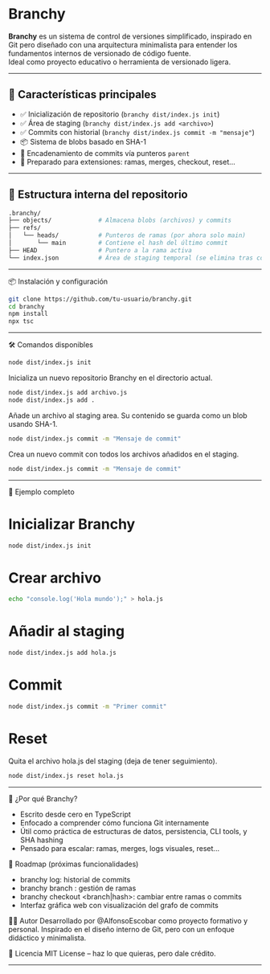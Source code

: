 # Branchy

**Branchy** es un sistema de control de versiones simplificado, inspirado en Git pero diseñado con una arquitectura minimalista para entender los fundamentos internos de versionado de código fuente.  
Ideal como proyecto educativo o herramienta de versionado ligera.

---

## 🚀 Características principales

- ✅ Inicialización de repositorio (`branchy dist/index.js init`)
- ✅ Área de staging (`branchy dist/index.js add <archivo>`)
- ✅ Commits con historial (`branchy dist/index.js commit -m "mensaje"`)
- 📦 Sistema de blobs basado en SHA-1
- 🔗 Encadenamiento de commits vía punteros `parent`
- 🧩 Preparado para extensiones: ramas, merges, checkout, reset...

---

## 📂 Estructura interna del repositorio

```bash
.branchy/
├── objects/             # Almacena blobs (archivos) y commits
├── refs/
│   └── heads/           # Punteros de ramas (por ahora solo main)
│       └── main         # Contiene el hash del último commit
├── HEAD                 # Puntero a la rama activa
└── index.json           # Área de staging temporal (se elimina tras commit)
```
---

📦 Instalación y configuración
```bash
git clone https://github.com/tu-usuario/branchy.git
cd branchy
npm install
npx tsc
```

---

🛠️ Comandos disponibles
```bash
node dist/index.js init
```
Inicializa un nuevo repositorio Branchy en el directorio actual.

```bash
node dist/index.js add archivo.js
node dist/index.js add .
```
Añade un archivo al staging area. Su contenido se guarda como un blob usando SHA-1.

```bash
node dist/index.js commit -m "Mensaje de commit"
```
Crea un nuevo commit con todos los archivos añadidos en el staging.

```bash
node dist/index.js commit -m "Mensaje de commit"
```
---

🧪 Ejemplo completo

# Inicializar Branchy
```bash
node dist/index.js init
```

# Crear archivo
```bash
echo "console.log('Hola mundo');" > hola.js
```

# Añadir al staging
```bash
node dist/index.js add hola.js
```

# Commit
```bash
node dist/index.js commit -m "Primer commit"
```

# Reset
Quita el archivo hola.js del staging (deja de tener seguimiento).
```bash
node dist/index.js reset hola.js
```

---

🧠 ¿Por qué Branchy?
 - Escrito desde cero en TypeScript
 - Enfocado a comprender cómo funciona Git internamente
 - Útil como práctica de estructuras de datos, persistencia, CLI tools, y SHA hashing
 - Pensado para escalar: ramas, merges, logs visuales, reset...


🚧 Roadmap (próximas funcionalidades)
  - branchy log: historial de commits
  - branchy branch <nombre>: gestión de ramas
  - branchy checkout <branch|hash>: cambiar entre ramas o commits
  - Interfaz gráfica web con visualización del grafo de commits

🧑‍💻 Autor
Desarrollado por @AlfonsoEscobar como proyecto formativo y personal.
Inspirado en el diseño interno de Git, pero con un enfoque didáctico y minimalista.

📄 Licencia
MIT License – haz lo que quieras, pero dale crédito.

---

